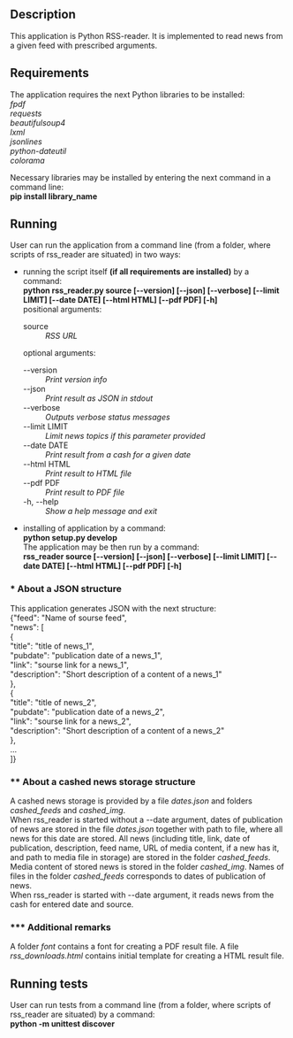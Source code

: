 <!DOCTYPE html>
<html lang="en">
<head>
    <meta charset="UTF-8">
    <meta http-equiv="X-UA-Compatible" content="IE=edge">
    <meta name="viewport" content="width=device-width, initial-scale=1.0">
</head>
<body>
    <h2>Description</h2>
    <p>This application is Python RSS-reader. It is implemented to read news from a given feed with prescribed arguments.</p>
    <h2>Requirements</h2>
    <p>The application requires the next Python libraries to be installed: <br><i>fpdf<br>requests<br>beautifulsoup4<br>lxml<br>jsonlines<br>python-dateutil<br>colorama</i></p>
    <p>Necessary libraries may be installed by entering the next command in a command line:<br><b>pip install library_name</b></p>
    <h2>Running</h2>
    <p>User can run the application from a command line (from a folder, where scripts of rss_reader are situated) in two ways:</p>
    <ul>
        <li>running the script itself <b>(if all requirements are installed)</b> by a command:<br> <b>python rss_reader.py source [--version] [--json] [--verbose] [--limit LIMIT] [--date DATE] [--html HTML] [--pdf PDF] [-h]</b><br>positional arguments:
        <dl>
            <dt>source</dt><dd><i>RSS URL</i></dd>
        </dl>
        optional arguments:
        <dl>
            <dt>--version</dt><dd><i>Print version info</i></dd>
            <dt>--json</dt><dd><i>Print result as JSON in stdout</i></dd>
            <dt>--verbose</dt><dd><i>Outputs verbose status messages</i></dd>
            <dt>--limit LIMIT</dt><dd><i>Limit news topics if this parameter provided</i></dd>
            <dt>--date DATE</dt><dd><i>Print result from a cash for a given date</i></dd>
            <dt>--html HTML</dt><dd><i>Print result to HTML file</i></dd>
            <dt>--pdf PDF</dt><dd><i>Print result to PDF file</i></dd>
            <dt>-h, --help</dt><dd><i>Show a help message and exit</i></dd>
        </dl>
        </li>
        <li>installing of application by a command:<br><b>python setup.py develop</b><br>The application may be then run by a command:<br><b>rss_reader source [--version] [--json] [--verbose] [--limit LIMIT] [--date DATE] [--html HTML] [--pdf PDF] [-h]</b>
        </li>
    </ul>
    <h3>* About a JSON structure</h3>
    <p>This application generates JSON with the next structure:<br>{"feed": "Name of sourse feed", <br> "news": [<br>{<br>"title": "title of news_1",<br>"pubdate": "publication date of a news_1",<br>"link": "sourse link for a news_1",<br>"description": "Short description of a content of a news_1"<br>},<br>{<br>"title": "title of news_2",<br>"pubdate": "publication date of a news_2",<br>"link": "sourse link for a news_2",<br>"description": "Short description of a content of a news_2"<br>},<br>...<br>]}</p>
    <h3>** About a cashed news storage structure</h3>
    <p>A cashed news storage is provided by a file <i>dates.json</i> and folders <i>cashed_feeds</i> and <i>cashed_img</i>.<br>When rss_reader is started without a --date argument, dates of publication of news are stored in the file <i>dates.json</i> together with path to file, where all news for this date are stored. All news (including title, link, date of publication, description, feed name, URL of media content, if a new has it, and path to media file in storage) are stored in the folder <i>cashed_feeds</i>. Media content of stored news is stored in the folder <i>cashed_img</i>.  Names of files in the folder <i>cashed_feeds</i> corresponds to dates of publication of news.<br>When rss_reader is started with --date argument, it reads news from the cash for entered date and source.</p>
    <h3>*** Additional remarks</h3>
    <p>A folder <i>font</i> contains a font for creating a PDF result file. A file <i>rss_downloads.html</i> contains initial template for creating a HTML result file. </p>
    <h2>Running tests</h2>
    <p>User can run tests from a command line (from a folder, where scripts of rss_reader are situated) by a command:<br> <b>python -m unittest discover</b> </p>
</body>
</html>